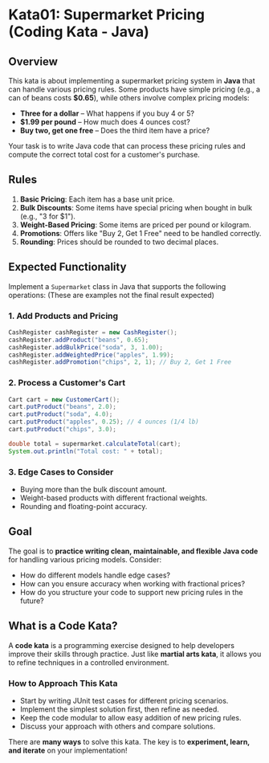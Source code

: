 # Kata01: Supermarket Pricing (Coding Kata - Java)

## Overview

This kata is about implementing a supermarket pricing system in **Java** that can handle various pricing rules. Some products have simple pricing (e.g., a can of beans costs **$0.65**), while others involve complex pricing models:

- **Three for a dollar** – What happens if you buy 4 or 5?
- **$1.99 per pound** – How much does 4 ounces cost?
- **Buy two, get one free** – Does the third item have a price?

Your task is to write Java code that can process these pricing rules and compute the correct total cost for a customer's purchase.

## Rules

1. **Basic Pricing**: Each item has a base unit price.
2. **Bulk Discounts**: Some items have special pricing when bought in bulk (e.g., "3 for $1").
3. **Weight-Based Pricing**: Some items are priced per pound or kilogram.
4. **Promotions**: Offers like "Buy 2, Get 1 Free" need to be handled correctly.
5. **Rounding**: Prices should be rounded to two decimal places.

## Expected Functionality

Implement a `Supermarket` class in Java that supports the following operations:
(These are examples not the final result expected)
### 1. Add Products and Pricing
```java
CashRegister cashRegister = new CashRegister();
cashRegister.addProduct("beans", 0.65);
cashRegister.addBulkPrice("soda", 3, 1.00);
cashRegister.addWeightedPrice("apples", 1.99);
cashRegister.addPromotion("chips", 2, 1); // Buy 2, Get 1 Free
```

### 2. Process a Customer's Cart
```java
Cart cart = new CustomerCart();
cart.putProduct("beans", 2.0);
cart.putProduct("soda", 4.0);
cart.putProduct("apples", 0.25); // 4 ounces (1/4 lb)
cart.putProduct("chips", 3.0);

double total = supermarket.calculateTotal(cart);
System.out.println("Total cost: " + total);
```

### 3. Edge Cases to Consider
- Buying more than the bulk discount amount.
- Weight-based products with different fractional weights.
- Rounding and floating-point accuracy.

## Goal

The goal is to **practice writing clean, maintainable, and flexible Java code** for handling various pricing models. Consider:

- How do different models handle edge cases?
- How can you ensure accuracy when working with fractional prices?
- How do you structure your code to support new pricing rules in the future?

## What is a Code Kata?

A **code kata** is a programming exercise designed to help developers improve their skills through practice. Just like **martial arts kata**, it allows you to refine techniques in a controlled environment.

### How to Approach This Kata

- Start by writing JUnit test cases for different pricing scenarios.
- Implement the simplest solution first, then refine as needed.
- Keep the code modular to allow easy addition of new pricing rules.
- Discuss your approach with others and compare solutions.

There are **many ways** to solve this kata. The key is to **experiment, learn, and iterate** on your implementation!
